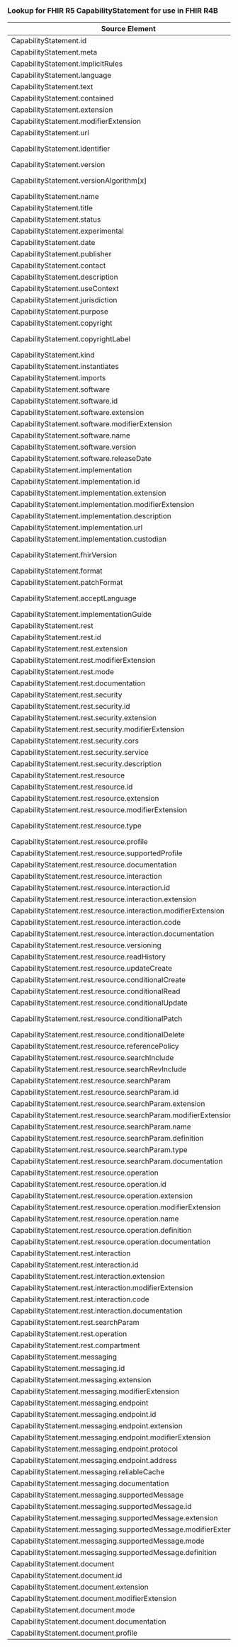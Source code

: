 ### Lookup for FHIR R5 CapabilityStatement for use in FHIR R4B

| Source Element | Usage | Target |
| -------------- | ----- | ------ |
| CapabilityStatement.id | UseElementRenamed | CapabilityStatement.id |
| CapabilityStatement.meta | UseElementRenamed | CapabilityStatement.meta |
| CapabilityStatement.implicitRules | UseElementRenamed | CapabilityStatement.implicitRules |
| CapabilityStatement.language | UseElementRenamed | CapabilityStatement.language |
| CapabilityStatement.text | UseElementRenamed | CapabilityStatement.text |
| CapabilityStatement.contained | UseElementRenamed | CapabilityStatement.contained |
| CapabilityStatement.extension | UseElementRenamed | CapabilityStatement.extension |
| CapabilityStatement.modifierExtension | UseElementRenamed | CapabilityStatement.modifierExtension |
| CapabilityStatement.url | UseElementRenamed | CapabilityStatement.url |
| CapabilityStatement.identifier | UseExtension | http://hl7.org/fhir/5.0/StructureDefinition/extension-CapabilityStatement.identifier |
| CapabilityStatement.version | UseElementRenamed | CapabilityStatement.version |
| CapabilityStatement.versionAlgorithm[x] | UseExtension | http://hl7.org/fhir/5.0/StructureDefinition/extension-CapabilityStatement.versionAlgorithm |
| CapabilityStatement.name | UseElementRenamed | CapabilityStatement.name |
| CapabilityStatement.title | UseElementRenamed | CapabilityStatement.title |
| CapabilityStatement.status | UseElementRenamed | CapabilityStatement.status |
| CapabilityStatement.experimental | UseElementRenamed | CapabilityStatement.experimental |
| CapabilityStatement.date | UseElementRenamed | CapabilityStatement.date |
| CapabilityStatement.publisher | UseElementRenamed | CapabilityStatement.publisher |
| CapabilityStatement.contact | UseElementRenamed | CapabilityStatement.contact |
| CapabilityStatement.description | UseElementRenamed | CapabilityStatement.description |
| CapabilityStatement.useContext | UseElementRenamed | CapabilityStatement.useContext |
| CapabilityStatement.jurisdiction | UseElementRenamed | CapabilityStatement.jurisdiction |
| CapabilityStatement.purpose | UseElementRenamed | CapabilityStatement.purpose |
| CapabilityStatement.copyright | UseElementRenamed | CapabilityStatement.copyright |
| CapabilityStatement.copyrightLabel | UseExtension | http://hl7.org/fhir/5.0/StructureDefinition/extension-CapabilityStatement.copyrightLabel |
| CapabilityStatement.kind | UseElementRenamed | CapabilityStatement.kind |
| CapabilityStatement.instantiates | UseElementRenamed | CapabilityStatement.instantiates |
| CapabilityStatement.imports | UseElementRenamed | CapabilityStatement.imports |
| CapabilityStatement.software | UseElementRenamed | CapabilityStatement.software |
| CapabilityStatement.software.id | UseElementRenamed | CapabilityStatement.software.id |
| CapabilityStatement.software.extension | UseElementRenamed | CapabilityStatement.software.extension |
| CapabilityStatement.software.modifierExtension | UseElementRenamed | CapabilityStatement.software.modifierExtension |
| CapabilityStatement.software.name | UseElementRenamed | CapabilityStatement.software.name |
| CapabilityStatement.software.version | UseElementRenamed | CapabilityStatement.software.version |
| CapabilityStatement.software.releaseDate | UseElementRenamed | CapabilityStatement.software.releaseDate |
| CapabilityStatement.implementation | UseElementRenamed | CapabilityStatement.implementation |
| CapabilityStatement.implementation.id | UseElementRenamed | CapabilityStatement.implementation.id |
| CapabilityStatement.implementation.extension | UseElementRenamed | CapabilityStatement.implementation.extension |
| CapabilityStatement.implementation.modifierExtension | UseElementRenamed | CapabilityStatement.implementation.modifierExtension |
| CapabilityStatement.implementation.description | UseElementRenamed | CapabilityStatement.implementation.description |
| CapabilityStatement.implementation.url | UseElementRenamed | CapabilityStatement.implementation.url |
| CapabilityStatement.implementation.custodian | UseElementRenamed | CapabilityStatement.implementation.custodian |
| CapabilityStatement.fhirVersion | UseExtension | http://hl7.org/fhir/5.0/StructureDefinition/extension-CapabilityStatement.fhirVersion |
| CapabilityStatement.format | UseElementRenamed | CapabilityStatement.format |
| CapabilityStatement.patchFormat | UseElementRenamed | CapabilityStatement.patchFormat |
| CapabilityStatement.acceptLanguage | UseExtension | http://hl7.org/fhir/5.0/StructureDefinition/extension-CapabilityStatement.acceptLanguage |
| CapabilityStatement.implementationGuide | UseElementRenamed | CapabilityStatement.implementationGuide |
| CapabilityStatement.rest | UseElementRenamed | CapabilityStatement.rest |
| CapabilityStatement.rest.id | UseElementRenamed | CapabilityStatement.rest.id |
| CapabilityStatement.rest.extension | UseElementRenamed | CapabilityStatement.rest.extension |
| CapabilityStatement.rest.modifierExtension | UseElementRenamed | CapabilityStatement.rest.modifierExtension |
| CapabilityStatement.rest.mode | UseElementRenamed | CapabilityStatement.rest.mode |
| CapabilityStatement.rest.documentation | UseElementRenamed | CapabilityStatement.rest.documentation |
| CapabilityStatement.rest.security | UseElementRenamed | CapabilityStatement.rest.security |
| CapabilityStatement.rest.security.id | UseElementRenamed | CapabilityStatement.rest.security.id |
| CapabilityStatement.rest.security.extension | UseElementRenamed | CapabilityStatement.rest.security.extension |
| CapabilityStatement.rest.security.modifierExtension | UseElementRenamed | CapabilityStatement.rest.security.modifierExtension |
| CapabilityStatement.rest.security.cors | UseElementRenamed | CapabilityStatement.rest.security.cors |
| CapabilityStatement.rest.security.service | UseElementRenamed | CapabilityStatement.rest.security.service |
| CapabilityStatement.rest.security.description | UseElementRenamed | CapabilityStatement.rest.security.description |
| CapabilityStatement.rest.resource | UseElementRenamed | CapabilityStatement.rest.resource |
| CapabilityStatement.rest.resource.id | UseElementRenamed | CapabilityStatement.rest.resource.id |
| CapabilityStatement.rest.resource.extension | UseElementRenamed | CapabilityStatement.rest.resource.extension |
| CapabilityStatement.rest.resource.modifierExtension | UseElementRenamed | CapabilityStatement.rest.resource.modifierExtension |
| CapabilityStatement.rest.resource.type | UseExtension | http://hl7.org/fhir/5.0/StructureDefinition/extension-CapabilityStatement.rest.resource.type |
| CapabilityStatement.rest.resource.profile | UseElementRenamed | CapabilityStatement.rest.resource.profile |
| CapabilityStatement.rest.resource.supportedProfile | UseElementRenamed | CapabilityStatement.rest.resource.supportedProfile |
| CapabilityStatement.rest.resource.documentation | UseElementRenamed | CapabilityStatement.rest.resource.documentation |
| CapabilityStatement.rest.resource.interaction | UseElementRenamed | CapabilityStatement.rest.resource.interaction |
| CapabilityStatement.rest.resource.interaction.id | UseElementRenamed | CapabilityStatement.rest.resource.interaction.id |
| CapabilityStatement.rest.resource.interaction.extension | UseElementRenamed | CapabilityStatement.rest.resource.interaction.extension |
| CapabilityStatement.rest.resource.interaction.modifierExtension | UseElementRenamed | CapabilityStatement.rest.resource.interaction.modifierExtension |
| CapabilityStatement.rest.resource.interaction.code | UseElementRenamed | CapabilityStatement.rest.resource.interaction.code |
| CapabilityStatement.rest.resource.interaction.documentation | UseElementRenamed | CapabilityStatement.rest.resource.interaction.documentation |
| CapabilityStatement.rest.resource.versioning | UseElementRenamed | CapabilityStatement.rest.resource.versioning |
| CapabilityStatement.rest.resource.readHistory | UseElementRenamed | CapabilityStatement.rest.resource.readHistory |
| CapabilityStatement.rest.resource.updateCreate | UseElementRenamed | CapabilityStatement.rest.resource.updateCreate |
| CapabilityStatement.rest.resource.conditionalCreate | UseElementRenamed | CapabilityStatement.rest.resource.conditionalCreate |
| CapabilityStatement.rest.resource.conditionalRead | UseElementRenamed | CapabilityStatement.rest.resource.conditionalRead |
| CapabilityStatement.rest.resource.conditionalUpdate | UseElementRenamed | CapabilityStatement.rest.resource.conditionalUpdate |
| CapabilityStatement.rest.resource.conditionalPatch | UseExtension | http://hl7.org/fhir/5.0/StructureDefinition/extension-CapabilityStatement.rest.resource.conditionalPatch |
| CapabilityStatement.rest.resource.conditionalDelete | UseElementRenamed | CapabilityStatement.rest.resource.conditionalDelete |
| CapabilityStatement.rest.resource.referencePolicy | UseElementRenamed | CapabilityStatement.rest.resource.referencePolicy |
| CapabilityStatement.rest.resource.searchInclude | UseElementRenamed | CapabilityStatement.rest.resource.searchInclude |
| CapabilityStatement.rest.resource.searchRevInclude | UseElementRenamed | CapabilityStatement.rest.resource.searchRevInclude |
| CapabilityStatement.rest.resource.searchParam | UseElementRenamed | CapabilityStatement.rest.resource.searchParam |
| CapabilityStatement.rest.resource.searchParam.id | UseElementRenamed | CapabilityStatement.rest.resource.searchParam.id |
| CapabilityStatement.rest.resource.searchParam.extension | UseElementRenamed | CapabilityStatement.rest.resource.searchParam.extension |
| CapabilityStatement.rest.resource.searchParam.modifierExtension | UseElementRenamed | CapabilityStatement.rest.resource.searchParam.modifierExtension |
| CapabilityStatement.rest.resource.searchParam.name | UseElementRenamed | CapabilityStatement.rest.resource.searchParam.name |
| CapabilityStatement.rest.resource.searchParam.definition | UseElementRenamed | CapabilityStatement.rest.resource.searchParam.definition |
| CapabilityStatement.rest.resource.searchParam.type | UseElementRenamed | CapabilityStatement.rest.resource.searchParam.type |
| CapabilityStatement.rest.resource.searchParam.documentation | UseElementRenamed | CapabilityStatement.rest.resource.searchParam.documentation |
| CapabilityStatement.rest.resource.operation | UseElementRenamed | CapabilityStatement.rest.resource.operation |
| CapabilityStatement.rest.resource.operation.id | UseElementRenamed | CapabilityStatement.rest.resource.operation.id |
| CapabilityStatement.rest.resource.operation.extension | UseElementRenamed | CapabilityStatement.rest.resource.operation.extension |
| CapabilityStatement.rest.resource.operation.modifierExtension | UseElementRenamed | CapabilityStatement.rest.resource.operation.modifierExtension |
| CapabilityStatement.rest.resource.operation.name | UseElementRenamed | CapabilityStatement.rest.resource.operation.name |
| CapabilityStatement.rest.resource.operation.definition | UseElementRenamed | CapabilityStatement.rest.resource.operation.definition |
| CapabilityStatement.rest.resource.operation.documentation | UseElementRenamed | CapabilityStatement.rest.resource.operation.documentation |
| CapabilityStatement.rest.interaction | UseElementRenamed | CapabilityStatement.rest.interaction |
| CapabilityStatement.rest.interaction.id | UseElementRenamed | CapabilityStatement.rest.interaction.id |
| CapabilityStatement.rest.interaction.extension | UseElementRenamed | CapabilityStatement.rest.interaction.extension |
| CapabilityStatement.rest.interaction.modifierExtension | UseElementRenamed | CapabilityStatement.rest.interaction.modifierExtension |
| CapabilityStatement.rest.interaction.code | UseElementRenamed | CapabilityStatement.rest.interaction.code |
| CapabilityStatement.rest.interaction.documentation | UseElementRenamed | CapabilityStatement.rest.interaction.documentation |
| CapabilityStatement.rest.searchParam | UseElementRenamed | CapabilityStatement.rest.searchParam |
| CapabilityStatement.rest.operation | UseElementRenamed | CapabilityStatement.rest.operation |
| CapabilityStatement.rest.compartment | UseElementRenamed | CapabilityStatement.rest.compartment |
| CapabilityStatement.messaging | UseElementRenamed | CapabilityStatement.messaging |
| CapabilityStatement.messaging.id | UseElementRenamed | CapabilityStatement.messaging.id |
| CapabilityStatement.messaging.extension | UseElementRenamed | CapabilityStatement.messaging.extension |
| CapabilityStatement.messaging.modifierExtension | UseElementRenamed | CapabilityStatement.messaging.modifierExtension |
| CapabilityStatement.messaging.endpoint | UseElementRenamed | CapabilityStatement.messaging.endpoint |
| CapabilityStatement.messaging.endpoint.id | UseElementRenamed | CapabilityStatement.messaging.endpoint.id |
| CapabilityStatement.messaging.endpoint.extension | UseElementRenamed | CapabilityStatement.messaging.endpoint.extension |
| CapabilityStatement.messaging.endpoint.modifierExtension | UseElementRenamed | CapabilityStatement.messaging.endpoint.modifierExtension |
| CapabilityStatement.messaging.endpoint.protocol | UseElementRenamed | CapabilityStatement.messaging.endpoint.protocol |
| CapabilityStatement.messaging.endpoint.address | UseElementRenamed | CapabilityStatement.messaging.endpoint.address |
| CapabilityStatement.messaging.reliableCache | UseElementRenamed | CapabilityStatement.messaging.reliableCache |
| CapabilityStatement.messaging.documentation | UseElementRenamed | CapabilityStatement.messaging.documentation |
| CapabilityStatement.messaging.supportedMessage | UseElementRenamed | CapabilityStatement.messaging.supportedMessage |
| CapabilityStatement.messaging.supportedMessage.id | UseElementRenamed | CapabilityStatement.messaging.supportedMessage.id |
| CapabilityStatement.messaging.supportedMessage.extension | UseElementRenamed | CapabilityStatement.messaging.supportedMessage.extension |
| CapabilityStatement.messaging.supportedMessage.modifierExtension | UseElementRenamed | CapabilityStatement.messaging.supportedMessage.modifierExtension |
| CapabilityStatement.messaging.supportedMessage.mode | UseElementRenamed | CapabilityStatement.messaging.supportedMessage.mode |
| CapabilityStatement.messaging.supportedMessage.definition | UseElementRenamed | CapabilityStatement.messaging.supportedMessage.definition |
| CapabilityStatement.document | UseElementRenamed | CapabilityStatement.document |
| CapabilityStatement.document.id | UseElementRenamed | CapabilityStatement.document.id |
| CapabilityStatement.document.extension | UseElementRenamed | CapabilityStatement.document.extension |
| CapabilityStatement.document.modifierExtension | UseElementRenamed | CapabilityStatement.document.modifierExtension |
| CapabilityStatement.document.mode | UseElementRenamed | CapabilityStatement.document.mode |
| CapabilityStatement.document.documentation | UseElementRenamed | CapabilityStatement.document.documentation |
| CapabilityStatement.document.profile | UseElementRenamed | CapabilityStatement.document.profile |
